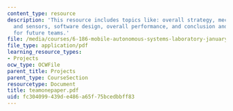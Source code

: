 ```yaml
---
content_type: resource
description: 'This resource includes topics like: overall strategy, mechanical design
  and sensors, software design, overall performance, and conclusion and suggestion
  for future teams.'
file: /media/courses/6-186-mobile-autonomous-systems-laboratory-january-iap-2005/fc304099439de486a65f75bcedbbff83_teamonepaper.pdf
file_type: application/pdf
learning_resource_types:
- Projects
ocw_type: OCWFile
parent_title: Projects
parent_type: CourseSection
resourcetype: Document
title: teamonepaper.pdf
uid: fc304099-439d-e486-a65f-75bcedbbff83
---
```

